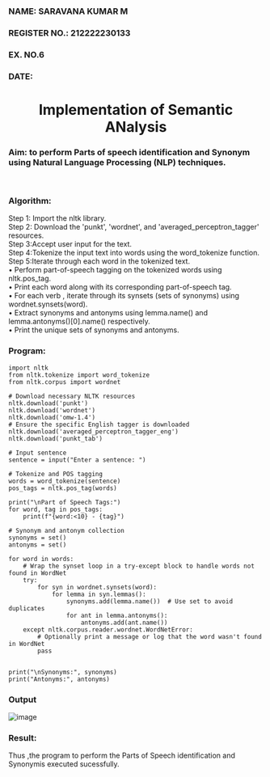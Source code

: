 <H3>NAME: SARAVANA KUMAR M</H3>
<H3>REGISTER NO.: 212222230133</H3>
<H3>EX. NO.6</H3>
<H3>DATE:</H3>
<H1 ALIGN =CENTER>Implementation of Semantic ANalysis</H1>
<H3>Aim: to perform Parts of speech identification and Synonym using Natural Language Processing (NLP) techniques. </H3> 
 <BR>
<h3>Algorithm:</h3>
Step 1: Import the nltk library.<br>
Step 2: Download the 'punkt', 'wordnet', and 'averaged_perceptron_tagger' resources.<br>
Step 3:Accept user input for the text.<br>
Step 4:Tokenize the input text into words using the word_tokenize function.<br>
Step 5:Iterate through each word in the tokenized text.<br>
•	Perform part-of-speech tagging on the tokenized words using nltk.pos_tag.<br>
•	Print each word along with its corresponding part-of-speech tag.<br>
•	For each verb , iterate through its synsets (sets of synonyms) using wordnet.synsets(word).<br>
•	Extract synonyms and antonyms using lemma.name() and lemma.antonyms()[0].name() respectively.<br>
•	Print the unique sets of synonyms and antonyms.
<H3>Program:</H3>

```
import nltk
from nltk.tokenize import word_tokenize
from nltk.corpus import wordnet

# Download necessary NLTK resources
nltk.download('punkt')
nltk.download('wordnet')
nltk.download('omw-1.4')
# Ensure the specific English tagger is downloaded
nltk.download('averaged_perceptron_tagger_eng')
nltk.download('punkt_tab')

# Input sentence
sentence = input("Enter a sentence: ")

# Tokenize and POS tagging
words = word_tokenize(sentence)
pos_tags = nltk.pos_tag(words)

print("\nPart of Speech Tags:")
for word, tag in pos_tags:
    print(f"{word:<10} - {tag}")

# Synonym and antonym collection
synonyms = set()
antonyms = set()

for word in words:
    # Wrap the synset loop in a try-except block to handle words not found in WordNet
    try:
        for syn in wordnet.synsets(word):
            for lemma in syn.lemmas():
                synonyms.add(lemma.name())  # Use set to avoid duplicates
                for ant in lemma.antonyms():
                    antonyms.add(ant.name())
    except nltk.corpus.reader.wordnet.WordNetError:
        # Optionally print a message or log that the word wasn't found in WordNet
        pass


print("\nSynonyms:", synonyms)
print("Antonyms:", antonyms)

```

<H3>Output</H3>

![image](https://github.com/user-attachments/assets/6fea869d-13ae-4902-8ab5-49fb0e18e713)




<H3>Result:</H3>
Thus ,the program to perform the Parts of Speech identification and Synonymis executed sucessfully.
